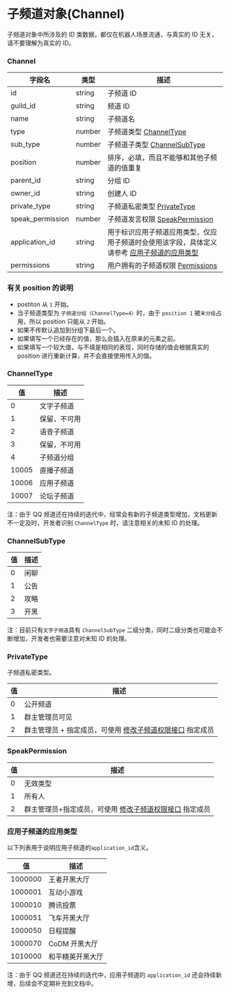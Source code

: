 # 子频道对象(Channel)

子频道对象中所涉及的 ID 类数据，都仅在机器人场景流通，与真实的 ID 无关，请不要理解为真实的 ID。

### Channel

| 字段名    | 类型   | 描述                                           |
| --------- | ------ | ---------------------------------------------- |
| id        | string | 子频道 ID                                      |
| guild_id  | string | 频道 ID                                        |
| name      | string | 子频道名                                       |
| type      | number | 子频道类型 [ChannelType](#channeltype)         |
| sub_type  | number | 子频道子类型 [ChannelSubType](#channelsubtype) |
| position  | number | 排序，必填，而且不能够和其他子频道的值重复     |
| parent_id | string | 分组 ID                                        |
| owner_id  | string | 创建人 ID                                      |
| private_type     | string | 子频道私密类型 [PrivateType](#privatetype)                                                                           |
| speak_permission | number | 子频道发言权限 [SpeakPermission](#speakpermission)                                                                   |
| application_id   | string | 用于标识应用子频道应用类型，仅应用子频道时会使用该字段，具体定义请参考 [应用子频道的应用类型](#应用子频道的应用类型) |
| permissions      | string | 用户拥有的子频道权限 [Permissions](../model/channel_permission.md#permissions) 

### 有关 position 的说明

- postiton 从 `1` 开始。
- 当子频道类型为 `子频道分组（ChannelType=4）`时，由于 `position 1` 被`未分组`占用，所以 position 只能从 `2` 开始。
- 如果不传默认追加到分组下最后一个。
- 如果填写一个已经存在的值，那么会插入在原来的元素之前。
- 如果填写一个较大值，与不填是相同的表现，同时存储的值会根据真实的 position 进行重新计算，并不会直接使用传入的值。

### ChannelType

| 值    | 描述         |
| ----- | ------------ |
| 0     | 文字子频道   |
| 1     | 保留，不可用 |
| 2     | 语音子频道   |
| 3     | 保留，不可用 |
| 4     | 子频道分组   |
| 10005 | 直播子频道   |
| 10006 | 应用子频道   |
| 10007 | 论坛子频道   |

注：由于 QQ 频道还在持续的迭代中，经常会有新的子频道类型增加，文档更新不一定及时，开发者识别 `ChannelType` 时，请注意相关的未知 ID 的处理。

### ChannelSubType

| 值  | 描述 |
| --- | ---- |
| 0   | 闲聊 |
| 1   | 公告 |
| 2   | 攻略 |
| 3   | 开黑 |

注：目前只有`文字子频道`具有 `ChannelSubType` 二级分类，同时二级分类也可能会不断增加，开发者也需要注意对未知 ID 的处理。

### PrivateType

子频道私密类型。

| 值 | 描述 |
| --- | --------------------- |
| 0 | 公开频道 |
| 1 | 群主管理员可见 |
| 2 | 群主管理员 + 指定成员，可使用 [修改子频道权限接口](../channel_permissions/put_channel_permissions.md) 指定成员 |

### SpeakPermission

| 值  | 描述                                                                                                         |
| --- | ------------------------------------------------------------------------------------------------------------ |
| 0   | 无效类型                                                                                                     |
| 1   | 所有人                                                                                                       |
| 2   | 群主管理员+指定成员，可使用 [修改子频道权限接口](../channel_permissions/put_channel_permissions.md) 指定成员 |

### 应用子频道的应用类型

以下列表用于说明应用子频道的`application_id`含义。

| 值      | 描述             |
| ------- | ---------------- |
| 1000000 | 王者开黑大厅     |
| 1000001 | 互动小游戏       |
| 1000010 | 腾讯投票         |
| 1000051 | 飞车开黑大厅     |
| 1000050 | 日程提醒         |
| 1000070 | CoDM 开黑大厅    |
| 1010000 | 和平精英开黑大厅 |

注：由于 QQ 频道还在持续的迭代中，应用子频道的 `application_id` 还会持续新增，后续会不定期补充到文档中。
